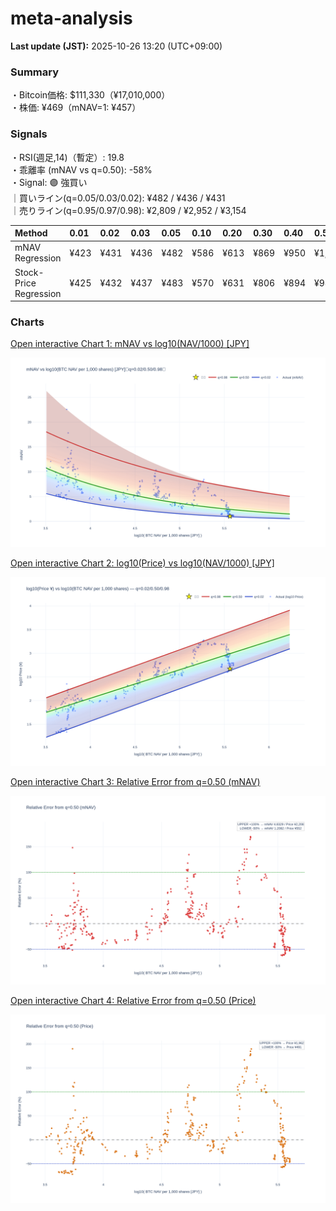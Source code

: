 # meta-analysis


<!--REPORT:START-->
**Last update (JST):** 2025-10-26 13:20 (UTC+09:00)

### Summary
・Bitcoin価格: $111,330（¥17,010,000）  
・株価: ¥469（mNAV=1: ¥457）

### Signals
・RSI(週足,14)（暫定）: 19.8  
・乖離率 (mNAV vs q=0.50): -58%  
・Signal: 🟣 強買い  
｜買いライン(q=0.05/0.03/0.02): ¥482 / ¥436 / ¥431  
｜売りライン(q=0.95/0.97/0.98): ¥2,809 / ¥2,952 / ¥3,154

| Method                 | 0.01   | 0.02   | 0.03   | 0.05   | 0.10   | 0.20   | 0.30   | 0.40   | 0.50   | 0.60   | 0.70   | 0.80   | 0.90   | 0.95   | 0.97   | 0.98   | 0.99   |
|:-----------------------|:-------|:-------|:-------|:-------|:-------|:-------|:-------|:-------|:-------|:-------|:-------|:-------|:-------|:-------|:-------|:-------|:-------|
| mNAV Regression        | ¥423   | ¥431   | ¥436   | ¥482   | ¥586   | ¥613   | ¥869   | ¥950   | ¥1,104 | ¥1,295 | ¥1,445 | ¥1,847 | ¥2,511 | ¥2,809 | ¥2,952 | ¥3,154 | ¥3,156 |
| Stock-Price Regression | ¥425   | ¥432   | ¥437   | ¥483   | ¥570   | ¥631   | ¥806   | ¥894   | ¥981   | ¥1,161 | ¥1,321 | ¥1,775 | ¥2,286 | ¥2,485 | ¥2,602 | ¥2,856 | ¥2,874 |

### Charts
[Open interactive Chart 1: mNAV vs log10(NAV/1000) [JPY]](https://tkzm240.github.io/meta-analysis/fig1.html)

![fig1](assets/fig1.png)

[Open interactive Chart 2: log10(Price) vs log10(NAV/1000) [JPY]](https://tkzm240.github.io/meta-analysis/fig2.html)

![fig2](assets/fig2.png)

[Open interactive Chart 3: Relative Error from q=0.50 (mNAV)](https://tkzm240.github.io/meta-analysis/fig3.html)

![fig3](assets/fig3.png)

[Open interactive Chart 4: Relative Error from q=0.50 (Price)](https://tkzm240.github.io/meta-analysis/fig4.html)

![fig4](assets/fig4.png)
<!--REPORT:END-->
